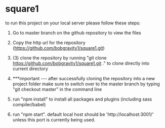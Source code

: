 # square1
to run this project on your local server please follow these steps: 

1) Go to master branch on the github repository to view the files 

2) Copy the http url for the repository (https://github.com/bobgravity1/square1.git)

3) (3) clone the repository by running "git clone https://github.com/bobgravity1/square1.git ." to clone directly into current directory 

4) ***important --- after successfully cloning the repository into a new project folder make sure to switch over to the master branch by typing "git checkout master" in the command line

5) run "npm install" to install all packages and plugins (including sass compiler/babel)

6) run "npm start". default local host should be 'http://localhost:3001/' unless this port is currently being used.
